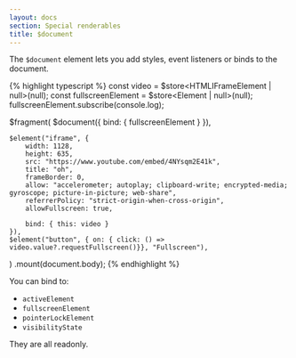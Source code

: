 ```yaml
---
layout: docs
section: Special renderables
title: $document
---
```


The `$document` element lets you add styles, event listeners or binds to the document.

{% highlight typescript %}
const video = $store<HTMLIFrameElement | null>(null);
const fullscreenElement = $store<Element | null>(null);
fullscreenElement.subscribe(console.log);

$fragment(
    $document({
        bind: { fullscreenElement }
    }),
    
    $element("iframe", {
        width: 1128,
        height: 635,
        src: "https://www.youtube.com/embed/4NYsqm2E41k",
        title: "oh",
        frameBorder: 0,
        allow: "accelerometer; autoplay; clipboard-write; encrypted-media; gyroscope; picture-in-picture; web-share",
        referrerPolicy: "strict-origin-when-cross-origin",
        allowFullscreen: true,

        bind: { this: video }
    }),
    $element("button", { on: { click: () => video.value?.requestFullscreen()}}, "Fullscreen"),
)
.mount(document.body);
{% endhighlight %}

You can bind to:
- `activeElement`
- `fullscreenElement`
- `pointerLockElement`
- `visibilityState`

They are all readonly.
